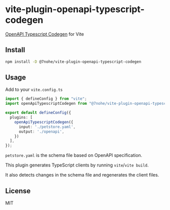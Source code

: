 # vite-plugin-openapi-typescript-codegen

[OpenAPI Typescript Codegen](https://github.com/ferdikoomen/openapi-typescript-codegen) for Vite


## Install

```bash
npm install -D @7nohe/vite-plugin-openapi-typescript-codegen
```

## Usage

Add to your `vite.config.ts`

```ts
import { defineConfig } from "vite";
import openApiTypescriptCodegen from "@7nohe/vite-plugin-openapi-typescript-codegen";

export default defineConfig({
  plugins: [
    openApiTypescriptCodegen({
      input: './petstore.yaml',
      output: './openapi',
    })
  ],
});
```

`petstore.yaml` is the schema file based on OpenAPI specification.

This plugin generates TypeScript clients by running `vite`/`vite build`.

It also detects changes in the schema file and regenerates the client files.


## License

MIT
